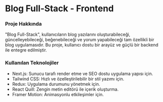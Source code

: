 # Blog Full-Stack - Frontend
### Proje Hakkında
"Blog Full-Stack", kullanıcıların blog yazılarını oluşturabileceği, güncelleyebileceği, beğenebileceği ve yorum yapabileceği tam özellikli bir blog uygulamasıdır. Bu proje, kullanıcı dostu bir arayüz ve güçlü bir backend ile entegre edilmiştir.

### Kullanılan Teknolojiler
- Next.js: Sunucu tarafı render etme ve SEO dostu uygulama yapısı için.
- Tailwind CSS: Hızlı ve özelleştirilebilir bir stil yazımı için.
- Redux: Uygulama durumunu yönetmek için.
- React Quill: Zengin metin editörü ile içerik oluşturma.
- Framer Motion: Animasyonlu etkileşimler için.
